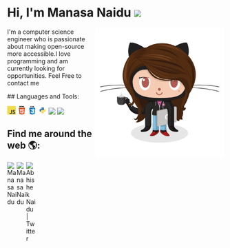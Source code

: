 # Hi, I'm Manasa Naidu <img src="https://media.giphy.com/media/hvRJCLFzcasrR4ia7z/giphy.gif" width="25px">

<p>
<img src = "https://github.com/DeepaPrasanna/DeepaPrasanna/blob/master/images/femalecodertocat.png" width = "300" height = "300" align = "right">
I'm a computer science engineer who is passionate about making open-source more accessible.I love programming and am currently looking for opportunities. Feel Free to contact me
</p>
## Languages and Tools:  

<code><img height="20" src="https://raw.githubusercontent.com/github/explore/80688e429a7d4ef2fca1e82350fe8e3517d3494d/topics/javascript/javascript.png"></code>
<code><img height="20" src="https://github.com/github/explore/blob/main/topics/html/html.png?raw=true"></code>
<code><img height="20" src="https://github.com/github/explore/blob/main/topics/css/css.png?raw=true"></code>
<code><img height="20" src="https://github.com/github/explore/blob/main/topics/python/python.png?raw=true"></code>
<code><img height="20" src="https://cdn.iconscout.com/icon/free/png-512/c-programming-569564.png"></code>
<code><img height="20" src="https://git-scm.com/images/logos/downloads/Git-Icon-1788C.png"></code>

## Find me around the web 🌎:  
 <a href="#"> <img align="left" alt="Manasa Naidu" width="22px" src="https://raw.githubusercontent.com/peterthehan/peterthehan/f9fd89c63d9f8c577d9a5c2c08dfd443b60bc4fa/assets/facebook.svg" /> </a> 
 <a href="https://www.linkedin.com/in/manasanaidubandi/"> <img align="left" alt="Manasa Naidu" width="22px" src="https://raw.githubusercontent.com/peterthehan/peterthehan/master/assets/linkedin.svg" /> </a>
 <a href="https://twitter.com/abhisheknaiidu">
  <img align="left" alt="Abhishek Naidu | Twitter" width="22px" src="https://raw.githubusercontent.com/peterthehan/peterthehan/master/assets/twitter.svg" />
</a>
